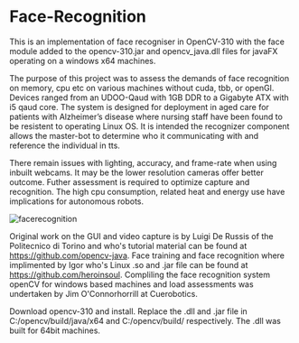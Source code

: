 # Face-Recognition
This is an implementation of face recogniser in OpenCV-310 with the face module added to the opencv-310.jar and opencv_java.dll files for javaFX operating on a windows x64 machines.

The purpose of this project was to assess the demands of face recognition on memory, cpu etc on various machines without cuda, tbb, or openGl. Devices ranged from an UDOO-Qaud with 1GB DDR to a Gigabyte ATX with i5 qaud core. The system is designed for deployment in aged care for patients with Alzheimer’s disease where nursing staff have been found to be resistent to operating Linux OS. It is intended the recognizer component allows the master-bot to determine who it communicating with and reference the individual in tts. 

There remain issues with lighting, accuracy,  and frame-rate when using inbuilt webcams. It may be the lower resolution cameras offer better outcome. Futher assessment is required to optimize capture and recognition. The high cpu consumption, related heat and energy use have implications for autonomous robots. 

![facerecognition](https://cloud.githubusercontent.com/assets/12623902/17476453/76710b7e-5da3-11e6-8a55-21a899320c51.png)

Original work on the GUI and video capture is by Luigi De Russis of the Politecnico di Torino and who's tutorial material can be found at https://github.com/opencv-java. Face training and face recognition where implimented by Igor who's Linux .so and .jar file can be found at https://github.com/heroinsoul. Compliling the face recognition system openCV for windows based machines and load assessments was undertaken by Jim O'Connorhorrill at Cuerobotics.  

Download opencv-310 and install. Replace the .dll and .jar file in C:/opencv/build/java/x64 and C:/opencv/build/ respectively. The .dll was built for 64bit machines. 


